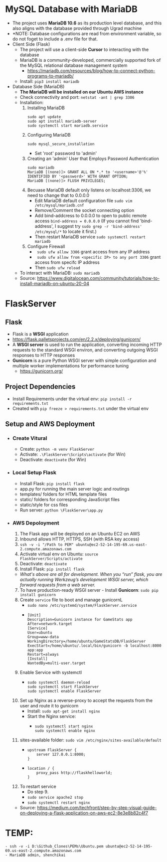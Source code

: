 # MySQL Database with MariaDB
- The project uses **MariaDB 10.6** as its production level database, and this also aligns with the database provided through Ugrad machine
- *NOTE: Database configurations are read from environment variable, so do not foget to include a .env file for that.
- Client Side (Flask)
    - The project will use a client-side **Cursor** to interacting with the database
    - MariaDB is a community-developed, commercially supported fork of the MySQL relational database management system
        - https://mariadb.com/resources/blog/how-to-connect-python-programs-to-mariadb/
    - Install: ```pip3 install mariadb```
- Database Side (MariaDB)
    - **The MariaDB will be installed on our Ubuntu AWS instance**
    - Check connectivity and port: ```netstat -ant | grep 3306```
    - Installation:
        1.  Installing MariaDB
            ```
            sudo apt update
            sudo apt install mariadb-server
            sudo systemctl start mariadb.service
            ```
        2. Configuring MariaDB
            ```
            sudo mysql_secure_installation
            ```
           - Set 'root' password to 'admin'
        3. Creating an 'admin' User that Employs Password Authentication
            ```
            sudo mariadb
            MariaDB [(none)]> GRANT ALL ON *.* to '<username>'@'%' IDENTIFIED BY '<password>' WITH GRANT OPTION;
            MariaDB [(none)]> FLUSH PRIVILEGES;
            ```
        4. Becuase MariaDB default only listens on localhost:3306, we need to change that to 0.0.0.0
            - Edit MariaDB default configuration file
            ```sudo vim /etc/mysql/mariadb.cnf```
            - Remove/Comment the socket connecting option
            - Add bind-addcress to 0.0.0.0 to open to public remote access
            ```bind-address = 0.0.0.0```
            (If you cannot find 'bind-address', I suggest try ```sudo grep -r 'bind-address' /etc/mysql/*``` to locate it first.)
            - Then restart MariaDB service
            ```sudo systemctl restart mariadb```
        5. Configure Firewall
            - ``` sudo ufw allow 3306``` grant access from any IP address
            - ``` sudo ufw allow from <specific IP> to any port 3306``` grant access from specifc IP address
            - Then ```sudo ufw reload```
    - To interact with MariaDB: ```sudo mariadb```
    - Source: https://www.digitalocean.com/community/tutorials/how-to-install-mariadb-on-ubuntu-20-04

# FlaskServer
## Flask
- Flask is a **WSGI** application
- https://flask.palletsprojects.com/en/2.2.x/deploying/gunicorn/
- A **WSGI server** is used to run the application, converting incoming HTTP requests to the standard WSGI environ, and converting outgoing WSGI responses to HTTP responses
- **Gunicorn** is a pure Python WSGI server with simple configuration and multiple worker implementations for performance tuning
    - https://gunicorn.org/

## Project Dependencies
- Install Requirements under the virtual env: ```pip install -r requirements.txt```
- Created with ```pip freeze > requirements.txt``` under the virtual env

## Setup and AWS Deployment
- ### Create Vitural 
    - Create: ```python -m venv FlaskServer```
    - Activate: ```.\FlaskServer\Scripts\activate``` (for Win)
    - Deactivate: ```deactivate``` (for Win)
- ### Local Setup Flask
    - Install Flask: ```pip install flask```
    - app.py for running the main server logic and routings
    - templates/ folders for HTML template files
    - static/ folders for corresponding JavaScript files
    - static/style for css files
    - Run server: ```python \FlaskServer\app.py```
- ### AWS Depoloyment
    1. The Flask app will be deployed on an Ubuntu EC2 on AWS
    2. Inbound allows HTTP, HTTPS, SSH (with RSA key access)
    3. ```ssh -v -i "/Path to PEM" ubuntu@ec2-52-14-195-69.us-east-2.compute.amazonaws.com```
    4. Activate virtual env on Ubuntu: ```source FlaskServer/Scripts/activate```
    5. Deactivate: ```deactivate```
    6. Install Flask: ```pip install flask```
    - *What's above are all for development. When you “run” flask, you are actually running Werkzeug’s development WSGI server, which forward requests from a web server.*
    7. To have production-ready WSGI server - Install **Gunicorn**: ```sudo pip install gunicorn```
    8. Create ```service``` file to boot and manage gunicornL 
        - ```sudo nano /etc/systemd/system/FlaskServer.service```
        -   ```
            [Unit]
            Description=Gunicorn instance for GameStats app
            After=network.target
            [Service]
            User=ubuntu
            Group=www-data
            WorkingDirectory=/home/ubuntu/GameStatsDB/FlaskServer
            ExecStart=/home/ubuntu/.local/bin/gunicorn -b localhost:8000 app:app
            Restart=always
            [Install]
            WantedBy=multi-user.target
            ```
    9. Enable Service with systemctl
        -   ```
            sudo systemctl daemon-reload
            sudo systemctl start FlaskServer
            sudo systemctl enable FlaskServer
            ```
    10. Set up Nginx as a reverse-proxy to accept the requests from the user and route it to gunicorn
        - Install: ```sudo apt-get install nginx```
        - Start the Nginx service:
            -   ```
                sudo systemctl start nginx
                sudo systemctl enable nginx
                ```
    11. sites-available folder: ```sudo vim /etc/nginx/sites-available/default```
        -   ```
            upstream FlaskServer {
                server 127.0.0.1:8000;
            }
            ```
        -   ```
            location / {
                proxy_pass http://flaskhelloworld;
            }
            ```
    12. To restart service
        - Do step 9.
        - ```sudo service apache2 stop```
        - ```sudo systemctl restart nginx```


    - Source: https://medium.com/techfront/step-by-step-visual-guide-on-deploying-a-flask-application-on-aws-ec2-8e3e8b82c4f7




# TEMP:
    - ssh -v -i D:\Github_Clones\PEMs\Ubuntu.pem ubuntu@ec2-52-14-195-69.us-east-2.compute.amazonaws.com
    - MariaDB admin, shenchikai